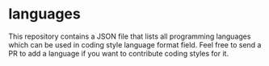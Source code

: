 # languages

This repository contains a JSON file that lists all programming languages which can be used in coding style language format field. Feel free to send a PR to add a language if you want to contribute coding styles for it.
